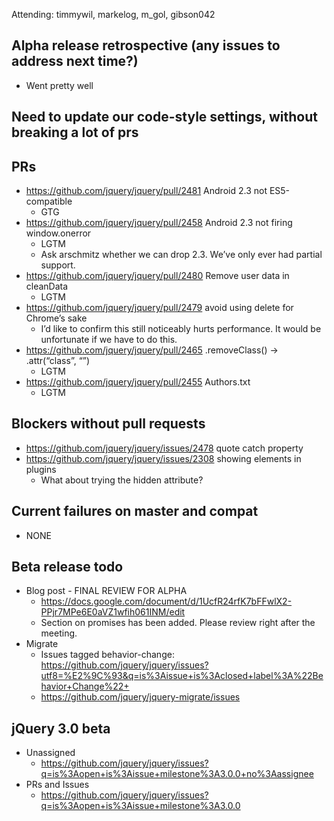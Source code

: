 Attending: timmywil, markelog, m_gol, gibson042

## Alpha release retrospective (any issues to address next time?)
* Went pretty well

## Need to update our code-style settings, without breaking a lot of prs

## PRs
* https://github.com/jquery/jquery/pull/2481 Android 2.3 not ES5-compatible
  - GTG
* https://github.com/jquery/jquery/pull/2458 Android 2.3 not firing window.onerror
  - LGTM
  - Ask arschmitz whether we can drop 2.3. We’ve only ever had partial support.
* https://github.com/jquery/jquery/pull/2480 Remove user data in cleanData
  - LGTM
* https://github.com/jquery/jquery/pull/2479 avoid using delete for Chrome’s sake
  - I’d like to confirm this still noticeably hurts performance. It would be unfortunate if we have to do this.
* https://github.com/jquery/jquery/pull/2465 .removeClass() -> .attr(“class”, “”)
  - LGTM
* https://github.com/jquery/jquery/pull/2455 Authors.txt
  - LGTM

## Blockers without pull requests
* https://github.com/jquery/jquery/issues/2478 quote catch property
* https://github.com/jquery/jquery/issues/2308 showing elements in plugins
  - What about trying the hidden attribute?

## Current failures on master and compat
* NONE

## Beta release todo
* Blog post - FINAL REVIEW FOR ALPHA
  - https://docs.google.com/document/d/1UcfR24rfK7bFFwlX2-PPjr7MPe6E0aVZ1wfih061INM/edit 
  - Section on promises has been added. Please review right after the meeting.
* Migrate
  - Issues tagged behavior-change: https://github.com/jquery/jquery/issues?utf8=%E2%9C%93&q=is%3Aissue+is%3Aclosed+label%3A%22Behavior+Change%22+  
  - https://github.com/jquery/jquery-migrate/issues 

## jQuery 3.0 beta
* Unassigned
  - https://github.com/jquery/jquery/issues?q=is%3Aopen+is%3Aissue+milestone%3A3.0.0+no%3Aassignee
* PRs and Issues
  - https://github.com/jquery/jquery/issues?q=is%3Aopen+is%3Aissue+milestone%3A3.0.0
